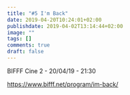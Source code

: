```yaml
---
title: "#5 I'm Back"
date: 2019-04-20T10:24:01+02:00
publishdate: 2019-04-02T13:14:44+02:00
image: ""
tags: []
comments: true
draft: false
---
```


BIFFF Cine 2 - 20/04/19 - 21:30

<https://www.bifff.net/program/im-back/>